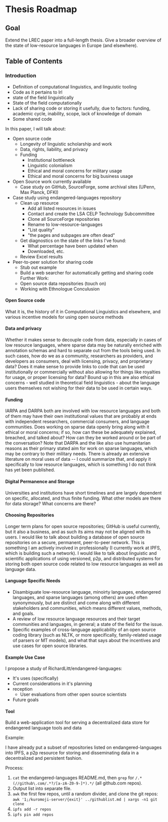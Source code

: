 # Thesis Roadmap

## Goal

Extend the LREC paper into a full-length thesis. Give a broader overview of the state of low-resource languages in Europe (and elsewhere).

## Table of Contents

### Introduction

- Definition of computational linguistics, and linguistic tooling
- Code as it pertains to lrl
- state of the field linguistically
- State of the field computationally
- Lack of sharing code or storing it usefully, due to factors: funding, academic cycle, inability, scope, lack of knowledge of domain
- Some shared code

In this paper, I will talk about:

- Open source code
  -  Longevity of linguistic scholarship and work
  - Data, rights, liability, and privacy
  - Funding
    - Institutional bottleneck
    - Linguistic colonialism
    - Ethical and moral concerns for military usage
    - Ethical and moral concerns for big business usage
- Open Source work currently available
  - Case study on GitHub, SourceForge, some archival sites (UPenn, Max Planck, DFKI)
- Case study using endangered-languages repository
  - Clean up resource
    - Add all listed resources in issues
    - Contact and create the LSA CELP Technology Subcommittee
    - Clone all SourceForge repositories
    - Rename to low-resource-languages
    - "List quality"
    - "the pages and subpages are often dead"
  - Get diagnostics on the state of the links I've found:
    - What percentage have been updated when
    - Downloaded, etc.
  - Review Excel results
- Peer-to-peer solution for sharing code
  - Stub out example
  - Build a web searcher for automatically getting and sharing code
Further Work:
  - Open source data repositories (touch on)
  - Working with Ethnologue
Conculusion



#### Open Source code

What it is, the history of it in Computational Linguistics and elsewhere, and various incentive models for using open source methods

#### Data and privacy

Whether it makes sense to decouple code from data, especially in cases of low resource languages, where sparse data may be naturally enriched with annotation schemas and hard to separate out from the tools being used. In such cases, how do we as a community, researchers as providers, and developers as consumers, deal with licensing, privacy, and proprietary data? Does it make sense to provide links to code that can be used institutionally or commercially without also allowing for things like royalties for usage, or proper licensing for data? Bound up in this are also ethical concerns - well studied in theoretical field linguistics - about the language users themselves not wishing for their data to be used in certain ways.

#### Funding

IARPA and DARPA both are involved with low resource languages and both of them may have their own institutional values that are probably at ends with independent researchers, commercial consumers, and language communities. Does working on sparse data openly bring along with it ethical or moral concerns; if so, how can these be adequately explained, breached, and talked about? How can they be worked around or be part of the conversation? Note that DARPA and the like also use humanitarian reasons as their primary stated aim for work on sparse languages, which may be contrary to their military needs. There is already an extensive literature on moral uses of data -- I could summarize that, and apply it specifically to low resource languages, which is something I do not think has yet been published.

#### Digital Permanence and Storage

Universities and institutions have short timelines and are largely dependent on specific, allocated, and thus finite funding. What other models are there for data storage? What concerns are there?

#### Choosing Repositories

Longer term plans for open source repositories; GitHub is useful currently, but it also a business, and as such its aims may not be aligned with its users. I would like to talk about building a database of open source repositories on a secure, permanent, peer-to-peer network. This is something I am actively involved in professionally (I currently work at IPFS, which is building such a network). I would like to talk about linguistic and scientific applications of using versioned, p2p, and distributed systems for storing both open source code related to low resource languages as well as language data. 

#### Language Specific Needs

- Disambiguate low-resource language, minoirty languages, endangered languages, and sparse languages (among others) are used often synonymously, but are distinct and come along with different stakeholders and communities, which means different values, methods, and goals.
- A review of low resource language resources and their target communities and languages, in general; a state of the field for the issue.
- Specific examples of cross-language applicability of an open source coding library (such as NLTK, or more specifically, family-related usage of parsers or MT models), and what that says about the incentives and use cases for open source libraries. 

#### Example Use Case

I propose a study of RichardLitt/endangered-languages:
- It's uses (specifically)
- Current considerations in it's planning
- reception
  - User evaluations from other open source scientists
- Future goals

#### Tool

Build a web-application tool for serving a decentralized data store for endangered language tools and data

Example:

I have already put a subset of repositories listed on endangered-languages into IPFS, a p2p resource for storing and disseminating data in a decentralized and persistent fashion.

Process:

1. `cat` the endangered-languages README.md, then `grep` for `/.*(//github\.com/.*?/[a-zA-Z0-9-]*).*/` (all github.com repos).
2. Output list into separate file.
3. `awk` the first few repos, until a random divider, and clone the git repos: `awk '1;/kuromoji-server/{exit}' ../githublist.md | xargs -n1 git clone`
4. `ipfs add -r repos`
5. `ipfs pin add repos`


